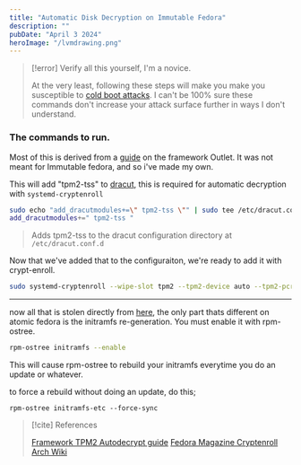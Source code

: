 ```yaml
---
title: "Automatic Disk Decryption on Immutable Fedora"
description: ""
pubDate: "April 3 2024"
heroImage: "/lvmdrawing.png"
---
```


>[!error] Verify all this yourself, I'm a novice.
>
>At the very least, following these steps will make you make you susceptible to [cold boot attacks](https://wiki.archlinux.org/title/Trusted_Platform_Module#Data-at-rest_encryption_with_LUKS). I can't be 100% sure these commands don't increase your attack surface further in ways I don't understand.

### The commands to run.
Most of this is derived from a [guide](https://community.frame.work/t/guide-setup-tpm2-autodecrypt/39005) on the framework Outlet. It was not meant for Immutable fedora, and so i've made my own.


This will add "tpm2-tss" to [dracut](https://wiki.archlinux.org/title/Dracut), this is required for automatic decryption with `systemd-cryptenroll`

```bash
sudo echo "add_dracutmodules+=\" tpm2-tss \"" | sudo tee /etc/dracut.conf.d/tpm2.conf
add_dracutmodules+=" tpm2-tss "
```
>Adds tpm2-tss to the dracut configuration directory at `/etc/dracut.conf.d`

Now that we've added that to the configuraiton, we're ready to add it with crypt-enroll.
```bash
sudo systemd-cryptenroll --wipe-slot tpm2 --tpm2-device auto --tpm2-pcrs "1+3+5+7+11+12+14+15" /dev/nvme0n1p3
```
***
now all that is stolen directly from [here](https://fedoramagazine.org/use-systemd-cryptenroll-with-fido-u2f-or-tpm2-to-decrypt-your-disk/), the only part thats different on atomic fedora is the initramfs re-generation. You must enable it with rpm-ostree.

```bash
rpm-ostree initramfs --enable
```

This will cause rpm-ostree to rebuild your initramfs everytime you do an update or whatever.

to force a rebuild without doing an update, do this;
```
rpm-ostree initramfs-etc --force-sync
```




>[!cite] References
>
>[Framework TPM2 Autodecrypt guide](https://community.frame.work/t/guide-setup-tpm2-autodecrypt/39005)
>[Fedora Magazine Cryptenroll](https://fedoramagazine.org/use-systemd-cryptenroll-with-fido-u2f-or-tpm2-to-decrypt-your-disk/)
>[Arch Wiki](https://wiki.archlinux.org/title/Trusted_Platform_Module)
